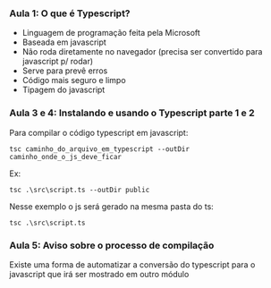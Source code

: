 
### Aula 1: O que é Typescript?

- Linguagem de programação feita pela Microsoft
- Baseada em javascript
- Não roda diretamente no navegador (precisa ser convertido para javascript p/ rodar)
- Serve para prevê erros
- Código mais seguro e limpo
- Tipagem do javascript

### Aula 3 e 4: Instalando e usando o Typescript parte 1 e 2
Para compilar o código typescript em javascript:
```
tsc caminho_do_arquivo_em_typescript --outDir caminho_onde_o_js_deve_ficar
```
Ex:
```
tsc .\src\script.ts --outDir public
```

Nesse exemplo o js será gerado na mesma pasta do ts:
```
tsc .\src\script.ts
```

### Aula 5: Aviso sobre o processo de compilação

Existe uma forma de automatizar a conversão do typescript para o javascript que
irá ser mostrado em outro módulo

